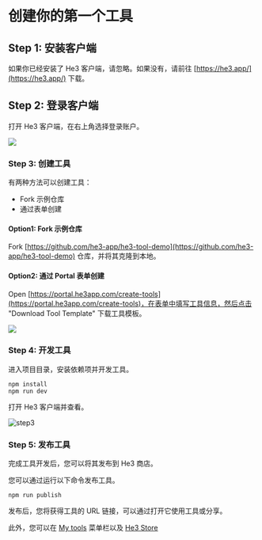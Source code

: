 # 创建你的第一个工具

## Step 1: 安装客户端

如果你已经安装了 He3 客户端，请忽略。如果没有，请前往 [https://he3.app/](https://he3.app/) 下载。

## Step 2: 登录客户端

打开 He3 客户端，在右上角选择登录账户。

![](/guide/1.png)

### Step 3: 创建工具

有两种方法可以创建工具：

- Fork 示例仓库
- 通过表单创建

#### Option1: Fork 示例仓库

Fork [https://github.com/he3-app/he3-tool-demo](https://github.com/he3-app/he3-tool-demo) 仓库，并将其克隆到本地。

#### Option2: 通过 Portal 表单创建

Open [https://portal.he3app.com/create-tools](https://portal.he3app.com/create-tools)，在表单中填写工具信息，然后点击 "Download Tool Template" 下载工具模板。

![](/guide/2.png)

### Step 4: 开发工具

进入项目目录，安装依赖项并开发工具。

```shell
npm install
npm run dev
```

打开 He3 客户端并查看。

![step3](/guide/3.png)

### Step 5: 发布工具

完成工具开发后，您可以将其发布到 He3 商店。

您可以通过运行以下命令发布工具。

```shell
npm run publish
```

发布后，您将获得工具的 URL 链接，可以通过打开它使用工具或分享。

此外，您可以在 [My tools](https://portal.he3app.com/my-tools) 菜单栏以及 [He3 Store](https://portal.he3app.com/tools?page=1)
